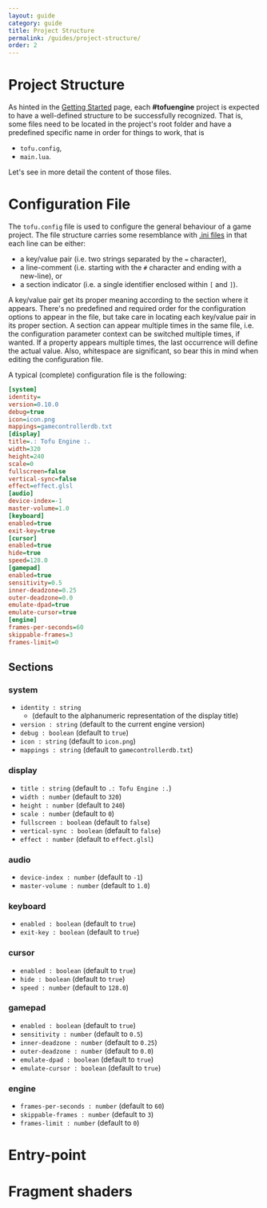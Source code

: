 ```yaml
---
layout: guide
category: guide
title: Project Structure
permalink: /guides/project-structure/
order: 2
---
```

# Project Structure

As hinted in the [Getting Started](/guides/getting-started/) page, each **#tofuengine** project is expected to have a well-defined structure to be successfully recognized. That is, some files need to be located in the project's root folder and have a predefined specific name in order for things to work, that is

* `tofu.config`,
* `main.lua`.

Let's see in more detail the content of those files.

# Configuration File

The `tofu.config` file is used to configure the general behaviour of a game project. The file structure carries some resemblance with [.ini files](https://en.wikipedia.org/wiki/INI_file) in that each line can be either:

* a key/value pair (i.e. two strings separated by the `=` character),
* a line-comment (i.e. starting with the `#` character and ending with a new-line), or
* a section indicator (i.e. a single identifier enclosed within `[` and `]`).

A key/value pair get its proper meaning according to the section where it appears. There's no predefined and required order for the configuration options to appear in the file, but take care in locating each key/value pair in its proper section. A section can appear multiple times in the same file, i.e. the configuration parameter context can be switched multiple times, if wanted. If a property appears multiple times, the last occurrence will define the actual value. Also, whitespace are significant, so bear this in mind when editing the configuration file.

A typical (complete) configuration file is the following:

```ini
[system]
identity=
version=0.10.0
debug=true
icon=icon.png
mappings=gamecontrollerdb.txt
[display]
title=.: Tofu Engine :.
width=320
height=240
scale=0
fullscreen=false
vertical-sync=false
effect=effect.glsl
[audio]
device-index=-1
master-volume=1.0
[keyboard]
enabled=true
exit-key=true
[cursor]
enabled=true
hide=true
speed=128.0
[gamepad]
enabled=true
sensitivity=0.5
inner-deadzone=0.25
outer-deadzone=0.0
emulate-dpad=true
emulate-cursor=true
[engine]
frames-per-seconds=60
skippable-frames=3
frames-limit=0
```

## Sections

### system

* `identity : string`
  * (default to the alphanumeric representation of the display title)
* `version : string` (default to the current engine version)
* `debug : boolean` (default to `true`)
* `icon : string` (default to `icon.png`)
* `mappings : string` (default to `gamecontrollerdb.txt`)

### display

* `title : string` (default to `.: Tofu Engine :.`)
* `width : number` (default to `320`)
* `height : number` (default to `240`)
* `scale : number` (default to `0`)
* `fullscreen : boolean` (default to `false`)
* `vertical-sync : boolean` (default to `false`)
* `effect : number` (default to `effect.glsl`)

### audio

* `device-index : number` (default to `-1`)
* `master-volume : number` (default to `1.0`)

### keyboard

* `enabled : boolean` (default to `true`)
* `exit-key : boolean` (default to `true`)

### cursor

* `enabled : boolean` (default to `true`)
* `hide : boolean` (default to `true`)
* `speed : number` (default to `128.0`)

### gamepad

* `enabled : boolean` (default to `true`)
* `sensitivity : number` (default to `0.5`)
* `inner-deadzone : number` (default to `0.25`)
* `outer-deadzone : number` (default to `0.0`)
* `emulate-dpad : boolean` (default to `true`)
* `emulate-cursor : boolean` (default to `true`)

### engine

* `frames-per-seconds : number` (default to `60`)
* `skippable-frames : number` (default to `3`)
* `frames-limit : number` (default to `0`)

# Entry-point

# Fragment shaders

